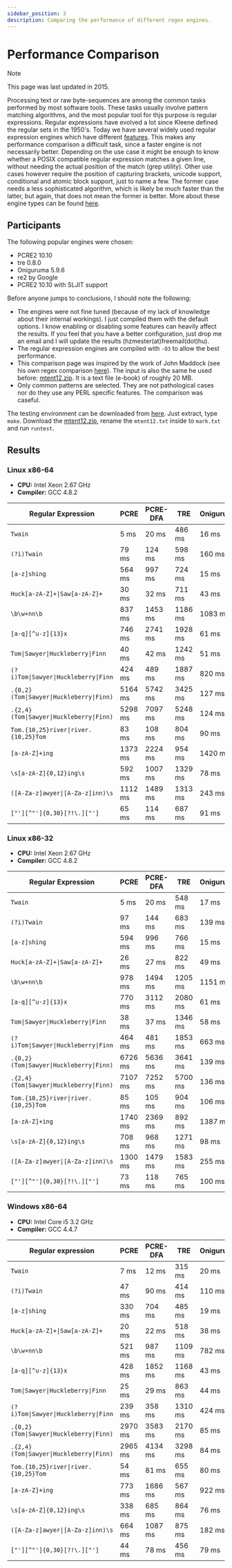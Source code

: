 ```yaml
---
sidebar_position: 3
description: Comparing the performance of different regex engines.
---
```


# Performance Comparison

> [!NOTE]
> This page was last updated in 2015.

Processing text or raw byte-sequences are among the common tasks performed by most software tools.
These tasks usually involve pattern matching algorithms, and the most popular tool for thjs purpose is regular expressions.
Regular expressions have evolved a lot since Kleene defined the regular sets in the 1950's.
Today we have several widely used regular expression engines which have different [features](https://en.wikipedia.org/wiki/Comparison_of_regular_expression_engines).
This makes any performance comparison a difficult task, since a faster engine is not necessarily better.
Depending on the use case it might be enough to know whether a POSIX compatible regular expression matches a given line, without needing the actual position of the match (grep utility).
Other use cases however require the position of capturing brackets, unicode support, conditional and atomic block support, just to name a few.
The former case needs a less sophisticated algorithm, which is likely be much faster than the latter, but again, that does not mean the former is better.
More about these engine types can be found [here](regular-expression-engine-types.md).

## Participants

The following popular engines were chosen:
- PCRE2 10.10
- tre 0.8.0
- Oniguruma 5.9.6
- re2 by Google
- PCRE2 10.10 with SLJIT support

Before anyone jumps to conclusions, I should note the following:
- The engines were not fine tuned (because of my lack of knowledge about their internal workings). I just compiled them with the default options. I know enabling or disabling some features can heavily affect the results. If you feel that you have a better configuration, just drop me an email and I will update the results (hzmester(at)freemail(dot)hu).
- The regular expression engines are compiled with `-O3` to allow the best performance.
- This comparison page was inspired by the work of John Maddock (see his own regex comparison [here](http://www.boost.org/doc/libs/1_41_0/libs/regex/doc/gcc-performance.html)). The input is also the same he used before: [mtent12.zip](http://www.gutenberg.org/files/3200/old/mtent12.zip). It is a text file (e-book) of roughly 20 MB.
- Only common patterns are selected. They are not pathological cases nor do they use any PERL specific features. The comparison was caseful.

The testing environment can be downloaded from [here](https://zherczeg.github.io/sljit/regex-test.tgz). Just extract, type `make`. Download the [mtent12.zip](http://www.gutenberg.org/files/3200/old/mtent12.zip), rename the `mtent12.txt` inside to `mark.txt` and run `runtest`.

## Results

### Linux x86-64

- **CPU:** Intel Xeon 2.67 GHz
- **Compiler:** GCC 4.8.2

| Regular Expression | PCRE | PCRE-DFA | TRE | Oniguruma | RE2 | PCRE-JIT |
| --- | --- | --- | --- | --- | --- | --- |
| `Twain` | 5 ms | 20 ms | 486 ms | 16 ms | 3 ms | 16 ms |
| `(?i)Twain` | 79 ms | 124 ms | 598 ms | 160 ms | 73 ms | 16 ms |
| `[a-z]shing` | 564 ms | 997 ms | 724 ms | 15 ms | 113 ms | 14 ms |
| `Huck[a-zA-Z]+\|Saw[a-zA-Z]+` | 30 ms | 32 ms | 711 ms | 43 ms | 59 ms | 3 ms |
| `\b\w+nn\b` | 837 ms | 1453 ms | 1186 ms | 1083 ms | 59 ms | 113 ms |
| `[a-q][^u-z]{13}x` | 746 ms | 2741 ms | 1928 ms | 61 ms | 3512 ms | 2 ms |
| `Tom\|Sawyer\|Huckleberry\|Finn` | 40 ms | 42 ms | 1242 ms | 51 ms | 61 ms | 29 ms |
| `(?i)Tom\|Sawyer\|Huckleberry\|Finn` | 424 ms | 489 ms | 1887 ms | 820 ms | 98 ms | 94 ms |
| `.{0,2}(Tom\|Sawyer\|Huckleberry\|Finn)` | 5164 ms | 5742 ms | 3425 ms | 127 ms | 66 ms | 443 ms |
| `.{2,4}(Tom\|Sawyer\|Huckleberry\|Finn)` | 5298 ms | 7097 ms | 5248 ms | 124 ms | 66 ms | 487 ms |
| `Tom.{10,25}river\|river.{10,25}Tom` | 83 ms | 108 ms | 804 ms | 90 ms | 68 ms | 18 ms |
| `[a-zA-Z]+ing` | 1373 ms | 2224 ms | 954 ms | 1420 ms | 129 ms | 92 ms |
| `\s[a-zA-Z]{0,12}ing\s` | 592 ms | 1007 ms | 1329 ms | 78 ms | 82 ms | 140 ms |
| `([A-Za-z]awyer\|[A-Za-z]inn)\s` | 1112 ms | 1489 ms | 1313 ms | 243 ms | 111 ms | 46 ms |
| `["'][^"']{0,30}[?!\.]["']` | 65 ms | 114 ms | 687 ms | 91 ms | 63 ms | 15 ms |

### Linux x86-32

- **CPU:** Intel Xeon 2.67 GHz
- **Compiler:** GCC 4.8.2

| Regular Expression | PCRE | PCRE-DFA | TRE | Oniguruma | RE2 | PCRE-JIT |
| --- | --- | --- | --- | --- | --- | --- |
| `Twain` | 5 ms | 20 ms | 548 ms | 17 ms | 4 ms | 18 ms |
| `(?i)Twain` | 97 ms | 144 ms | 683 ms | 139 ms | 74 ms | 16 ms |
| `[a-z]shing` | 594 ms | 996 ms | 766 ms | 15 ms | 107 ms | 14 ms |
| `Huck[a-zA-Z]+\|Saw[a-zA-Z]+` | 26 ms | 27 ms | 822 ms | 49 ms | 60 ms | 3 ms |
| `\b\w+nn\b` | 978 ms | 1494 ms | 1205 ms | 1151 ms | 59 ms | 114 ms |
| `[a-q][^u-z]{13}x` | 770 ms | 3112 ms | 2080 ms | 61 ms | 780 ms | 2 ms |
| `Tom\|Sawyer\|Huckleberry\|Finn` | 38 ms | 37 ms | 1346 ms | 58 ms | 61 ms | 29 ms |
| `(?i)Tom\|Sawyer\|Huckleberry\|Finn` | 464 ms | 481 ms | 1853 ms | 663 ms | 93 ms | 93 ms |
| `.{0,2}(Tom\|Sawyer\|Huckleberry\|Finn)` | 6726 ms | 5636 ms | 3641 ms | 139 ms | 70 ms | 406 ms |
| `.{2,4}(Tom\|Sawyer\|Huckleberry\|Finn)` | 7107 ms | 7252 ms | 5700 ms | 136 ms | 70 ms | 434 ms |
| `Tom.{10,25}river\|river.{10,25}Tom` | 85 ms | 105 ms | 904 ms | 106 ms | 69 ms | 18 ms |
| `[a-zA-Z]+ing` | 1740 ms | 2369 ms | 892 ms | 1387 ms | 144 ms | 90 ms |
| `\s[a-zA-Z]{0,12}ing\s` | 708 ms | 968 ms | 1271 ms | 98 ms | 97 ms | 167 ms |
| `([A-Za-z]awyer\|[A-Za-z]inn)\s` | 1300 ms | 1479 ms | 1583 ms | 255 ms | 104 ms | 45 ms |
| `["'][^"']{0,30}[?!\.]["']` | 73 ms | 118 ms | 765 ms | 100 ms | 65 ms | 14 ms |

### Windows x86-64

- **CPU:** Intel Core i5 3.2 GHz
- **Compiler:** GCC 4.4.7

| Regular expression | PCRE | PCRE-DFA | TRE | Oniguruma | RE2 | PCRE-JIT |
| --- | --- | --- | --- | --- | --- | --- |
| `Twain` | 7 ms | 12 ms | 315 ms | 20 ms | 8 ms | 16 ms |
| `(?i)Twain` | 47 ms | 90 ms | 414 ms | 110 ms | 131 ms | 16 ms |
| `[a-z]shing` | 330 ms | 704 ms | 485 ms | 19 ms | 131 ms | 15 ms |
| `Huck[a-zA-Z]+\|Saw[a-zA-Z]+` | 20 ms | 22 ms | 518 ms | 38 ms | 130 ms | 2 ms |
| `\b\w+nn\b` | 521 ms | 987 ms | 1109 ms | 782 ms | 131 ms | 85 ms |
| `[a-q][^u-z]{13}x` | 428 ms | 1852 ms | 1168 ms | 43 ms | 3316 ms | 1 ms |
| `Tom\|Sawyer\|Huckleberry\|Finn` | 25 ms | 29 ms | 863 ms | 44 ms | 132 ms | 23 ms |
| `(?i)Tom\|Sawyer\|Huckleberry\|Finn` | 239 ms | 358 ms | 1310 ms | 424 ms | 132 ms | 68 ms |
| `.{0,2}(Tom\|Sawyer\|Huckleberry\|Finn)` | 2970 ms | 3583 ms | 2170 ms | 85 ms | 133 ms | 268 ms |
| `.{2,4}(Tom\|Sawyer\|Huckleberry\|Finn)` | 2965 ms | 4134 ms | 3298 ms | 84 ms | 136 ms | 296 ms |
| `Tom.{10,25}river\|river.{10,25}Tom` | 54 ms | 81 ms | 655 ms | 80 ms | 138 ms | 14 ms |
| `[a-zA-Z]+ing` | 773 ms | 1686 ms | 567 ms | 922 ms | 181 ms | 70 ms |
| `\s[a-zA-Z]{0,12}ing\s` | 338 ms | 685 ms | 864 ms | 76 ms | 167 ms | 96 ms |
| `([A-Za-z]awyer\|[A-Za-z]inn)\s` | 664 ms | 1087 ms | 875 ms | 182 ms | 139 ms | 35 ms |
| `["'][^"']{0,30}[?!\.]["']` | 44 ms | 78 ms | 456 ms | 79 ms | 142 ms | 10 ms |
